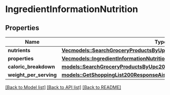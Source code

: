 # IngredientInformationNutrition

## Properties

Name | Type | Description | Notes
------------ | ------------- | ------------- | -------------
**nutrients** | [**Vec<models::SearchGroceryProductsByUpc200ResponseNutritionNutrientsInner>**](searchGroceryProductsByUPC_200_response_nutrition_nutrients_inner.md) |  | 
**properties** | [**Vec<models::IngredientInformationNutritionPropertiesInner>**](IngredientInformation_nutrition_properties_inner.md) |  | 
**caloric_breakdown** | [**models::SearchGroceryProductsByUpc200ResponseNutritionCaloricBreakdown**](searchGroceryProductsByUPC_200_response_nutrition_caloricBreakdown.md) |  | 
**weight_per_serving** | [**models::GetShoppingList200ResponseAislesInnerItemsInnerMeasuresOriginal**](getShoppingList_200_response_aisles_inner_items_inner_measures_original.md) |  | 

[[Back to Model list]](../README.md#documentation-for-models) [[Back to API list]](../README.md#documentation-for-api-endpoints) [[Back to README]](../README.md)


